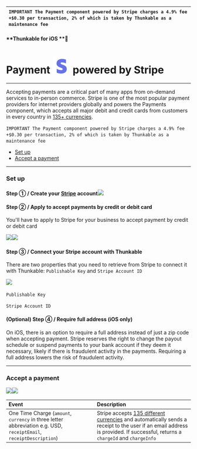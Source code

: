 | `IMPORTANT The Payment component powered by Stripe charges a 4.9% fee +$0.30 per transaction, 2% of which is taken by Thunkable as a maintenance fee` |
| :--- |


#### **Thunkable for iOS **

# Payment ![](/assets/iOSviewIconStripe.png) powered by Stripe

---

Accepting payments are a critical part of many apps from on-demand services to in-person commerce. Stripe is one of the most popular payment providers for internet providers globally and powers the Payments component, which accepts all major debit and credit cards from customers in every country in [135+ currencies](https://stripe.com/docs/currencies).

`IMPORTANT The Payment component powered by Stripe charges a 4.9% fee +$0.30 per transaction, 2% of which is taken by Thunkable as a maintenance fee`

* [Set up](#set-up)
* [Accept a payment](#accept-a-payment)

---

### Set up

#### Step ① / Create your [Stripe](https://stripe.com/) account![](/assets/payment-stripe-✕-fig-1.png)

#### Step ② / Apply to accept payments by credit or debit card

You'll have to apply to Stripe for your business to accept payment by credit or debit card

![](/assets/payment-stripe-✕-fig-2.png)![](/assets/payment-stripe-✕-fig-3.png)

#### Step ③ / Connect your Stripe account with Thunkable

There are two properties that you need to retrieve from Stripe to connect it with Thunkable: `Publishable Key` and `Stripe Account ID`

![](/assets/payment-stripe-✕-fig-4.png)

`Publishable Key`

`Stripe Account ID`

#### \(Optional\) Step ④ / Require full address \(iOS only\)

On iOS, there is an option to require a full address instead of just a zip code when accepting payment. Stripe reserves the right to change the payout schedule or suspend payments to your bank account if they deem it necessary, likely if there is fraudulent activity in the payments. Requiring a full address lowers the risk of fraudulent activity.

---

### Accept a payment

![](/assets/payment-stripe-✕-fig-5.png)![](/assets/payment-stripe-✕-fig-6.png)

| Event | Description |
| :--- | :--- |
| One Time Charge \(`amount`, `currency` in three letter abbreviation e.g. USD, `receiptEmail`, `receiptDescription`\) | Stripe accepts [135 different currencies](https://stripe.com/docs/currencies#charge-currencies) and automatically sends a receipt to the user if an email address is provided. If successful, returns a `chargeId` and `chargeInfo` |



